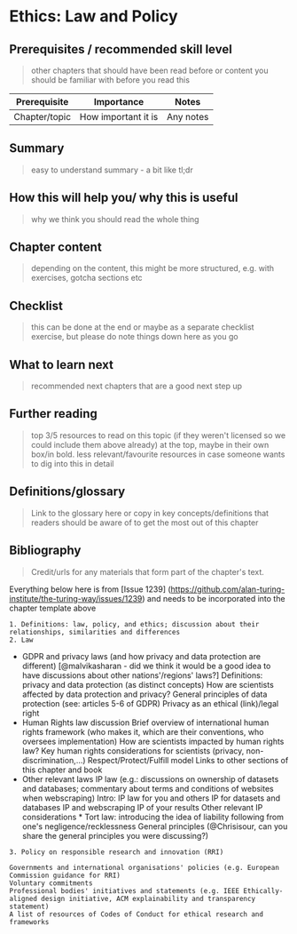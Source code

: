 # Ethics: Law and Policy

## Prerequisites / recommended skill level
> other chapters that should have been read before or content you should be familiar with before you read this

| Prerequisite | Importance | Notes |
| -------------|----------|------|
| Chapter/topic | How important it is | Any notes |

## Summary
> easy to understand summary - a bit like tl;dr

## How this will help you/ why this is useful
> why we think you should read the whole thing

## Chapter content
> depending on the content, this might be more structured, e.g. with exercises, gotcha sections etc

## Checklist
> this can be done at the end or maybe as a separate checklist exercise, but please do note things down here as you go

## What to learn next
> recommended next chapters that are a good next step up

## Further reading
> top 3/5 resources to read on this topic (if they weren't licensed so we could include them above already) at the top, maybe in their own box/in bold.
> less relevant/favourite resources in case someone wants to dig into this in detail

## Definitions/glossary
> Link to the glossary here or copy in key concepts/definitions that readers should be aware of to get the most out of this chapter

## Bibliography
> Credit/urls for any materials that form part of the chapter's text.




Everything below here is from [Issue 1239] (https://github.com/alan-turing-institute/the-turing-way/issues/1239) and needs to be incorporated into the chapter template above


    1. Definitions: law, policy, and ethics; discussion about their relationships, similarities and differences
    2. Law

   * GDPR and privacy laws (and how privacy and data protection are different) [@malvikasharan - did we think it would be a good idea to have discussions about other nations'/regions' laws?]
        Definitions: privacy and data protection (as distinct concepts)
        How are scientists affected by data protection and privacy?
        General principles of data protection (see: articles 5-6 of GDPR)
        Privacy as an ethical (link)/legal right
   * Human Rights law discussion
        Brief overview of international human rights framework (who makes it, which are their conventions, who oversees implementation)
        How are scientists impacted by human rights law?
        Key human rights considerations for scientists (privacy, non-discrimination,...)
        Respect/Protect/Fulfill model
        Links to other sections of this chapter and book
  *  Other relevant laws
        IP law (e.g.: discussions on ownership of datasets and databases; commentary about terms and conditions of websites when webscraping)
            Intro: IP law for you and others
            IP for datasets and databases
            IP and webscraping
            IP of your results
            Other relevant IP considerations
    *    Tort law: introducing the idea of liability following from one's negligence/recklessness
            General principles (@Chrisisour, can you share the general principles you were discussing?)

    3. Policy on responsible research and innovation (RRI)

    Governments and international organisations' policies (e.g. European Commission guidance for RRI)
    Voluntary commitments
    Professional bodies' initiatives and statements (e.g. IEEE Ethically-aligned design initiative, ACM explainability and transparency statement)
    A list of resources of Codes of Conduct for ethical research and frameworks
